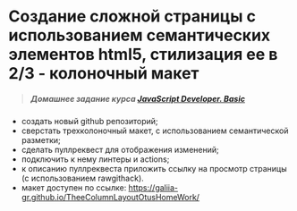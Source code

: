 # Создание сложной страницы с использованием семантических элементов html5, стилизация ее в 2/3 - колоночный макет

> ##### Домашнее задание курса **[JavaScript Developer. Basic](https://otus.ru/lessons/javascript-basic/?int_source=courses_catalog&int_term=programming)**

- создать новый github репозиторий;
- сверстать трехколоночный макет, с использованием семантической разметки;
- сделать пуллреквест для отображения изменений;
- подключить к нему линтеры и actions;
- к описанию пуллреквеста приложить ссылку на просмотр страницы (с использованием rawgithack).
- макет доступен по ссылке: https://galiia-gr.github.io/TheeColumnLayoutOtusHomeWork/

